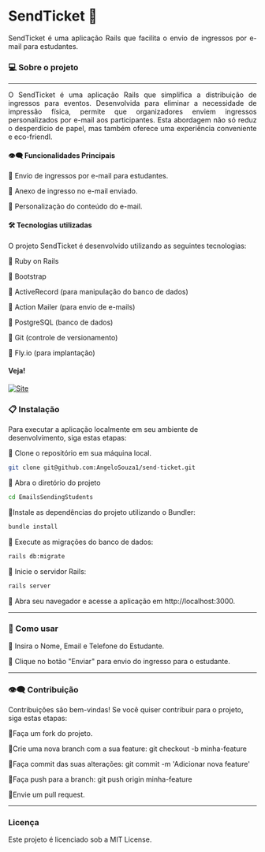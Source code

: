 # SendTicket 🎫

<div align="justify">

SendTicket é uma aplicação Rails que facilita o envio de ingressos por e-mail para estudantes.

</div>

### 💻  Sobre o projeto
---
<div align="justify">
O SendTicket é uma aplicação Rails que simplifica a distribuição de ingressos para eventos. Desenvolvida para eliminar a necessidade de impressão física, permite que organizadores enviem ingressos personalizados por e-mail aos participantes. Esta abordagem não só reduz o desperdício de papel, mas também oferece uma experiência conveniente e eco-friendl.



#### 👁️‍🗨️ Funcionalidades Principais

🔹 Envio de ingressos por e-mail para estudantes.

🔹 Anexo de ingresso no e-mail enviado.

🔹 Personalização do conteúdo do e-mail.

</div>

####  🛠 Tecnologias utilizadas
O projeto SendTicket é desenvolvido utilizando as seguintes tecnologias:

🔹 Ruby on Rails

🔹 Bootstrap

🔹 ActiveRecord (para manipulação do banco de dados)

🔹 Action Mailer (para envio de e-mails)

🔹 PostgreSQL (banco de dados)

🔹 Git (controle de versionamento)

🔹 Fly.io (para implantação)


#### Veja!

 <a href="https://vimeo.com/913288063/2276217852">
    <img src="https://img.shields.io/badge/VÍDEO DE FUNCIONALIDADE%20-darkblue" alt="Site">
 </a>

 ### 📋 Instalação
 Para executar a aplicação localmente em seu ambiente de desenvolvimento, siga estas etapas:

 🔹 Clone o repositório em sua máquina local.

  ```bash
git clone git@github.com:AngeloSouza1/send-ticket.git
```
 🔹 Abra o diretório do projeto

  ```bash
cd EmailsSendingStudents
```
 🔹Instale as dependências do projeto utilizando o Bundler:

  ```bash
bundle install
```
 🔹 Execute as migrações do banco de dados:

  ```bash
rails db:migrate
```

 🔹 Inicie o servidor Rails:

  ```bash
rails server
```

 🔹 Abra seu navegador e acesse a aplicação em http://localhost:3000.


---
 ### 🚀 Como usar

🔹 Insira o Nome, Email e Telefone do Estudante.

🔹 Clique no botão "Enviar" para envio do ingresso para o estudante.

<p>

  ---
  
### 👁️‍🗨️ Contribuição

Contribuições são bem-vindas! Se você quiser contribuir para o projeto, siga estas etapas:

🔹Faça um fork do projeto.

🔹Crie uma nova branch com a sua feature: git checkout -b minha-feature

🔹Faça commit das suas alterações: git commit -m 'Adicionar nova feature'

🔹Faça push para a branch: git push origin minha-feature

🔹Envie um pull request.

---
### Licença
Este projeto é licenciado sob a MIT License.
